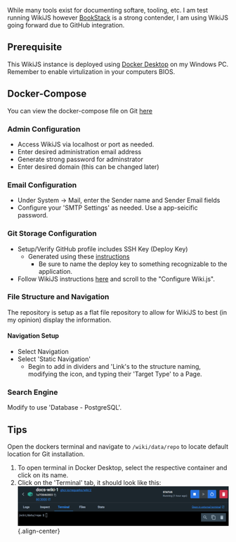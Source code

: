 While many tools exist for documenting softare, tooling, etc. I am test running WikiJS however [BookStack](https://www.bookstackapp.com/) is a strong contender, I am using WikiJS going forward due to GitHub integration.

## Prerequisite

This WikiJS instance is deployed using [Docker Desktop](https://www.docker.com/products/docker-desktop/) on my Windows PC. Remember to enable virtulization in your computers BIOS.

## Docker-Compose

You can view the docker-compose file on Git [here](https://adamzvolanek.github.io/alexandria_splash_page/)

### Admin Configuration

- Access WikiJS via localhost or port as needed.
- Enter desired administration email address
- Generate strong password for adminstrator
- Enter desired domain (this can be changed later)

### Email Configuration

- Under System -> Mail, enter the Sender name and Sender Email fields
- Configure your 'SMTP Settings' as needed. Use a app-seicific password.

### Git Storage Configuration

- Setup/Verify GitHub profile includes SSH Key (Deploy Key)
  - Generated using these [instructions](https://docs.github.com/en/authentication/connecting-to-github-with-ssh/generating-a-new-ssh-key-and-adding-it-to-the-ssh-agent#generating-a-new-ssh-key)
    - Be sure to name the deploy key to something recognizable to the application.
- Follow WikiJS instructions [here](https://docs.requarks.io/en/storage/git) and scroll to the "Configure Wiki.js".

### File Structure and Navigation

The repository is setup as a flat file repository to allow for WikiJS to best (in my opinion) display the information.

#### Navigation Setup

- Select Navigation
- Select 'Static Navigation'
  - Begin to add in dividers and 'Link's to the structure naming, modifying the icon, and typing their 'Target Type' to a Page.

### Search Engine

Modify to use 'Database - PostgreSQL'.

## Tips

Open the dockers terminal and navigate to `/wiki/data/repo` to locate default location for Git installation.

1. To open terminal in Docker Desktop, select the respective container and click on its name.
2. Click on the 'Terminal' tab, it should look like this: ![image.png](/image.png){.align-center}
